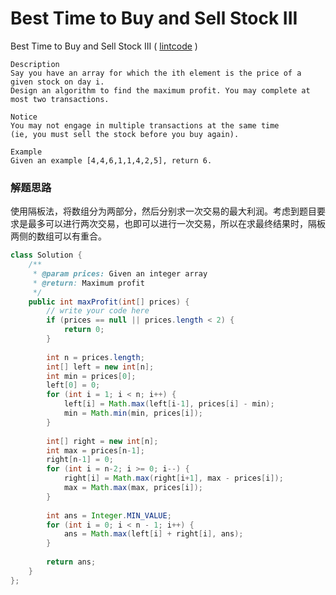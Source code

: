 #  Best Time to Buy and Sell Stock III

 Best Time to Buy and Sell Stock III  ( [lintcode](http://www.lintcode.com/en/problem/best-time-to-buy-and-sell-stock-iii/) )

```
Description
Say you have an array for which the ith element is the price of a given stock on day i.
Design an algorithm to find the maximum profit. You may complete at most two transactions.

Notice
You may not engage in multiple transactions at the same time 
(ie, you must sell the stock before you buy again).

Example
Given an example [4,4,6,1,1,4,2,5], return 6.
```

### 解题思路

使用隔板法，将数组分为两部分，然后分别求一次交易的最大利润。考虑到题目要求是最多可以进行两次交易，也即可以进行一次交易，所以在求最终结果时，隔板两侧的数组可以有重合。

```java
class Solution {
    /**
     * @param prices: Given an integer array
     * @return: Maximum profit
     */
    public int maxProfit(int[] prices) {
        // write your code here
        if (prices == null || prices.length < 2) {
            return 0;
        }
        
        int n = prices.length;
        int[] left = new int[n];
        int min = prices[0];
        left[0] = 0;
        for (int i = 1; i < n; i++) {
            left[i] = Math.max(left[i-1], prices[i] - min);
            min = Math.min(min, prices[i]);
        }
        
        int[] right = new int[n];
        int max = prices[n-1];
        right[n-1] = 0;
        for (int i = n-2; i >= 0; i--) {
            right[i] = Math.max(right[i+1], max - prices[i]);
            max = Math.max(max, prices[i]);
        }
        
        int ans = Integer.MIN_VALUE;
        for (int i = 0; i < n - 1; i++) {
            ans = Math.max(left[i] + right[i], ans);
        }
        
        return ans;
    }
};
```



